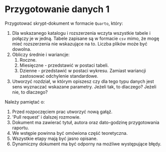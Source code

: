 # Przygotowanie danych 1

Przygotować skrypt-dokument w formacie `Quarto`, który: 

1. Dla wskazanego katalogu i rozszerzenia wczyta wszystkie tabele i połączy je w jedną. Tabele zapisane są w formacie `csv` mimo, że mogę mieć rozszerzenia nie wskazujące na to. Liczba plików może być dowolna.
2. Obliczy średnie i wariancje:
   1. Roczne.
   2. Miesięczne - przedstawić w postaci tabeli.
   3. Dzienne - przedstawić w postaci wykresu. Zamiast wariancji zastosować odchylenie standardowe.
3. Utworzyć rozdział, w którym opiszesz czy dla tego typu danych jest sens wyznaczać wskazane parametry. Jeżeli tak, to dlaczego? Jeżeli nie, to dlaczego?

Należy pamiętać o:

1. Przed rozpoczęciem prac utworzyć nową gałąź.
2. 'Pull request' i dalszej rozmowie.
3. Dokument ma zawierać tytuł, autora oraz dato-godzinę przygotowania raportu.
4. We wstępie powinna być omówiona część teoretyczna.
5. Wszystkie etapy mają być jasno opisane.
6. Dynamiczny dokument ma być odporny na możliwe występujące błędy.
